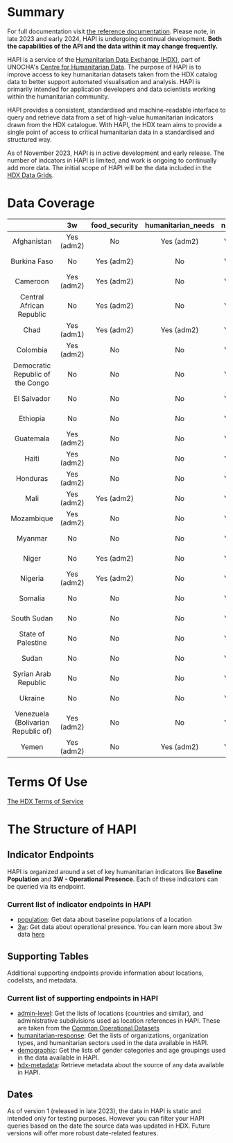 # Summary

For full documentation visit [the reference documentation](https://placeholder.url). Please note, in late 2023 and early 2024, HAPI is undergoing continual development. **Both the capabilities of the API and the data within it may change frequently.**

HAPI is a service of the [Humanitarian Data Exchange (HDX)](https://data.humdata.org), part of UNOCHA's [Centre for Humanitarian Data](https://centre.humdata.org). The purpose of HAPI is to improve access to key humanitarian datasets taken from the HDX catalog data to better support automated visualisation and analysis. HAPI is primarily intended for application developers and data scientists working within the humanitarian community.

HAPI provides a consistent, standardised and machine-readable interface to query and retrieve data from a set of high-value humanitarian indicators drawn from the HDX catalogue. With HAPI, the HDX team aims to provide a single point of access to critical humanitarian data in a standardised and structured way. 

As of November 2023, HAPI is in active development and early release. The number of indcators in HAPI is limited, and work is ongoing to continually add more data. The initial scope of HAPI will be the data included in the [HDX Data Grids](https://data.humdata.org/dashboards/overview-of-data-grids).

# Data Coverage

|                                    |     3w     | food_security | humanitarian_needs | national_risk | population |
|:----------------------------------:|:----------:|:-------------:|:------------------:|:-------------:|:----------:|
|            Afghanistan             | Yes (adm2) |       No      |     Yes (adm2)     |   Yes (adm0)  | Yes (adm1) |
|            Burkina Faso            |     No     |   Yes (adm2)  |         No         |   Yes (adm0)  | Yes (adm2) |
|              Cameroon              | Yes (adm2) |   Yes (adm2)  |         No         |   Yes (adm0)  | Yes (adm1) |
|      Central African Republic      |     No     |   Yes (adm2)  |         No         |   Yes (adm0)  |     No     |
|                Chad                | Yes (adm1) |   Yes (adm2)  |     Yes (adm2)     |   Yes (adm0)  | Yes (adm2) |
|              Colombia              | Yes (adm2) |       No      |         No         |   Yes (adm0)  | Yes (adm2) |
|  Democratic Republic of the Congo  |     No     |       No      |         No         |   Yes (adm0)  | Yes (adm2) |
|            El Salvador             |     No     |       No      |         No         |   Yes (adm0)  | Yes (adm2) |
|              Ethiopia              |     No     |       No      |         No         |   Yes (adm0)  | Yes (adm2) |
|             Guatemala              | Yes (adm2) |       No      |         No         |   Yes (adm0)  | Yes (adm2) |
|               Haiti                | Yes (adm2) |       No      |         No         |   Yes (adm0)  | Yes (adm2) |
|              Honduras              | Yes (adm2) |       No      |         No         |   Yes (adm0)  | Yes (adm2) |
|                Mali                | Yes (adm2) |   Yes (adm2)  |         No         |   Yes (adm0)  | Yes (adm2) |
|             Mozambique             | Yes (adm2) |       No      |         No         |   Yes (adm0)  | Yes (adm2) |
|              Myanmar               |     No     |       No      |         No         |   Yes (adm0)  | Yes (adm2) |
|               Niger                |     No     |   Yes (adm2)  |         No         |   Yes (adm0)  | Yes (adm2) |
|              Nigeria               | Yes (adm2) |   Yes (adm2)  |         No         |   Yes (adm0)  | Yes (adm2) |
|              Somalia               |     No     |       No      |         No         |   Yes (adm0)  | Yes (adm2) |
|            South Sudan             |     No     |       No      |         No         |   Yes (adm0)  | Yes (adm2) |
|         State of Palestine         |     No     |       No      |         No         |   Yes (adm0)  | Yes (adm1) |
|               Sudan                |     No     |       No      |         No         |   Yes (adm0)  | Yes (adm1) |
|        Syrian Arab Republic        |     No     |       No      |         No         |   Yes (adm0)  |     No     |
|              Ukraine               |     No     |       No      |         No         |   Yes (adm0)  | Yes (adm1) |
| Venezuela (Bolivarian Republic of) | Yes (adm2) |       No      |         No         |   Yes (adm0)  | Yes (adm2) |
|               Yemen                | Yes (adm2) |       No      |     Yes (adm2)     |   Yes (adm0)  |     No     |

# Terms Of Use

[The HDX Terms of Service](https://data.humdata.org/faqs/terms)

# The Structure of HAPI
## Indicator Endpoints
HAPI is organized around a set of key humanitarian indicators like **Baseline Population** and **3W - Operational Presence**. Each of these indicators can be queried via its endpoint.

### Current list of indicator endpoints in HAPI
- [population](https://placeholder.url/docs#/population): Get data about baseline populations of a location
- [3w](https://placeholder.url/docs#/3W): Get data about operational presence. You can learn more about 3w data [here](https://3w.unocha.org/)

## Supporting Tables
Additional supporting endpoints provide information about locations, codelists, and metadata.
### Current list of supporting endpoints in HAPI
- [admin-level](https://placeholder.url/docs#/admin-level): Get the lists of locations (countries and similar), and administrative subdivisions used as location references in HAPI. These are taken from the [Common Operational Datasets](https://data.humdata.org/dashboards/cod)
- [humanitarian-response](https://placeholder.url/docs#/humanitarian-response): Get the lists of organizations, organization types, and humanitarian sectors used in the data available in HAPI.
- [demographic](https://placeholder.url/docs#/demographic): Get the lists of gender categories and age groupings used in the data available in HAPI.
- [hdx-metadata](https://placeholder.url/docs#/hdx-metadata): Retrieve metadata about the source of any data available in HAPI.
## Dates
As of version 1 (released in late 2023), the data in HAPI is static and intended only for testing purposes. However you can filter your HAPI queries based on the date the source data was updated in HDX. Future versions will offer more robust date-related features.